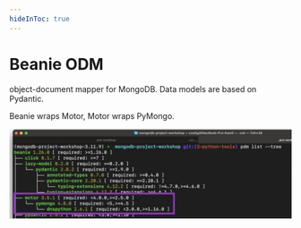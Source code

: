 ```yaml
---
hideInToc: true
---
```


# Beanie ODM
object-document mapper for MongoDB. Data models are based on Pydantic. 

Beanie wraps Motor, Motor wraps PyMongo.

![beanie dependency](./assets/beanie-dependency.png)

<!-- TODO: add logo to Beanier -->